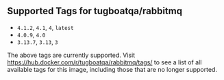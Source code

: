 ## Supported Tags for tugboatqa/rabbitmq

* `4.1.2`, `4.1`, `4`, `latest`
* `4.0.9`, `4.0`
* `3.13.7`, `3.13`, `3`

The above tags are currently supported. Visit https://hub.docker.com/r/tugboatqa/rabbitmq/tags/ to see a list of all available tags for this image, including those that are no longer supported.
